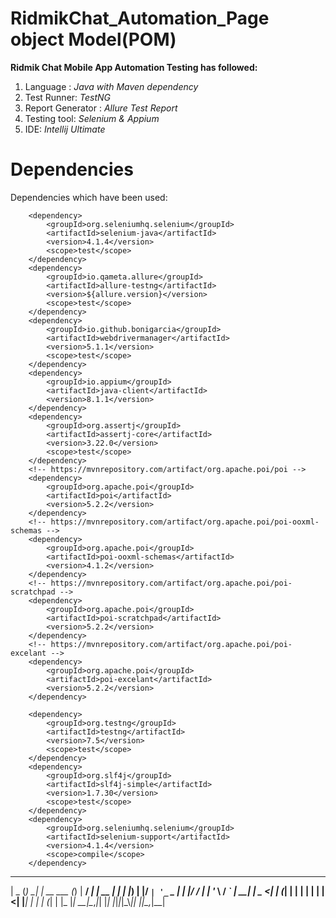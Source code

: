 # RidmikChat_Automation_Page object Model(POM)


**Ridmik Chat Mobile App Automation Testing has followed:**

1. Language : _Java with Maven dependency_
2. Test Runner: _TestNG_
3. Report Generator : _Allure Test Report_
4. Testing tool: _Selenium & Appium_
5. IDE: _Intellij Ultimate_

# Dependencies

Dependencies which have been used:

 
        <dependency>
            <groupId>org.seleniumhq.selenium</groupId>
            <artifactId>selenium-java</artifactId>
            <version>4.1.4</version>
            <scope>test</scope>
        </dependency>
        <dependency>
            <groupId>io.qameta.allure</groupId>
            <artifactId>allure-testng</artifactId>
            <version>${allure.version}</version>
            <scope>test</scope>
        </dependency>
        <dependency>
            <groupId>io.github.bonigarcia</groupId>
            <artifactId>webdrivermanager</artifactId>
            <version>5.1.1</version>
            <scope>test</scope>
        </dependency>
        <dependency>
            <groupId>io.appium</groupId>
            <artifactId>java-client</artifactId>
            <version>8.1.1</version>
        </dependency>
        <dependency>
            <groupId>org.assertj</groupId>
            <artifactId>assertj-core</artifactId>
            <version>3.22.0</version>
            <scope>test</scope>
        </dependency>
        <!-- https://mvnrepository.com/artifact/org.apache.poi/poi -->
        <dependency>
            <groupId>org.apache.poi</groupId>
            <artifactId>poi</artifactId>
            <version>5.2.2</version>
        </dependency>
        <!-- https://mvnrepository.com/artifact/org.apache.poi/poi-ooxml-schemas -->
        <dependency>
            <groupId>org.apache.poi</groupId>
            <artifactId>poi-ooxml-schemas</artifactId>
            <version>4.1.2</version>
        </dependency>
        <!-- https://mvnrepository.com/artifact/org.apache.poi/poi-scratchpad -->
        <dependency>
            <groupId>org.apache.poi</groupId>
            <artifactId>poi-scratchpad</artifactId>
            <version>5.2.2</version>
        </dependency>
        <!-- https://mvnrepository.com/artifact/org.apache.poi/poi-excelant -->
        <dependency>
            <groupId>org.apache.poi</groupId>
            <artifactId>poi-excelant</artifactId>
            <version>5.2.2</version>
        </dependency>

        <dependency>
            <groupId>org.testng</groupId>
            <artifactId>testng</artifactId>
            <version>7.5</version>
            <scope>test</scope>
        </dependency>
        <dependency>
            <groupId>org.slf4j</groupId>
            <artifactId>slf4j-simple</artifactId>
            <version>1.7.30</version>
            <scope>test</scope>
        </dependency>
        <dependency>
            <groupId>org.seleniumhq.selenium</groupId>
            <artifactId>selenium-support</artifactId>
            <version>4.1.4</version>
            <scope>compile</scope>
        </dependency>

  ____  _     _           _ _     ____ _           _   
|  _ \(_) __| |_ __ ___ (_) | __/ ___| |__   __ _| |_
| |_) | |/ _` | '_ ` _ \| | |/ / |   | '_ \ / _` | __|
|  _ <| | (_| | | | | | | |   <| |___| | | | (_| | |_
|_| \_\_|\__,_|_| |_| |_|_|_|\_\\____|_| |_|\__,_|\__|